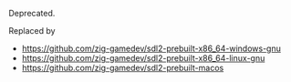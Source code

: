 Deprecated.

Replaced by
- https://github.com/zig-gamedev/sdl2-prebuilt-x86_64-windows-gnu
- https://github.com/zig-gamedev/sdl2-prebuilt-x86_64-linux-gnu
- https://github.com/zig-gamedev/sdl2-prebuilt-macos
